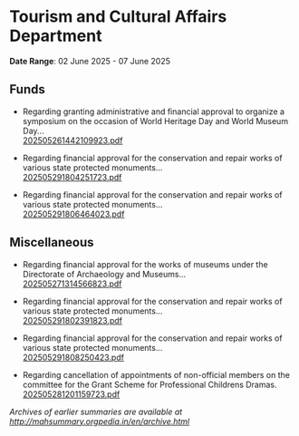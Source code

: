 # Tourism and Cultural Affairs Department

**Date Range**: 02 June 2025 - 07 June 2025


## Funds
- Regarding granting administrative and financial approval to organize a symposium on the occasion of World Heritage Day and World Museum Day...\
  [202505261442109923.pdf](https://gr.maharashtra.gov.in/Site/Upload/Government%20Resolutions/English/202505261442109923.pdf)

- Regarding financial approval for the conservation and repair works of various state protected monuments...\
  [202505291804251723.pdf](https://gr.maharashtra.gov.in/Site/Upload/Government%20Resolutions/English/202505291804251723.pdf)

- Regarding financial approval for the conservation and repair works of various state protected monuments...\
  [202505291806464023.pdf](https://gr.maharashtra.gov.in/Site/Upload/Government%20Resolutions/English/202505291806464023.pdf)

## Miscellaneous
- Regarding financial approval for the works of museums under the Directorate of Archaeology and Museums...\
  [202505271314566823.pdf](https://gr.maharashtra.gov.in/Site/Upload/Government%20Resolutions/English/202505271314566823.pdf)

- Regarding financial approval for the conservation and repair works of various state protected monuments...\
  [202505291802391823.pdf](https://gr.maharashtra.gov.in/Site/Upload/Government%20Resolutions/English/202505291802391823.pdf)

- Regarding financial approval for the conservation and repair works of various state protected monuments...\
  [202505291808250423.pdf](https://gr.maharashtra.gov.in/Site/Upload/Government%20Resolutions/English/202505291808250423.pdf)

- Regarding cancellation of appointments of non-official members on the committee for the Grant Scheme for Professional Childrens Dramas.\
  [202505281201159723.pdf](https://gr.maharashtra.gov.in/Site/Upload/Government%20Resolutions/English/202505281201159723.pdf)


*Archives of earlier summaries are available at http://mahsummary.orgpedia.in/en/archive.html*